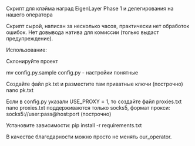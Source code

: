 Скрипт для клэйма наград EigenLayer Phase 1 и делегирования на нашего оператора

Скрипт сырой, написан за несколько часов, практически нет обработок ошибок. Нет довывода натива для комиссии (только выдаст предупреждение).

Использование:

Склонируйте проект

mv config.py.sample config.py - настройки понятные

Создайте файл pk.txt и разместите там приватные ключи (построчно)
nano pk.txt

Если в config.py указали USE_PROXY = 1, то создайте файл proxies.txt
nano proxies.txt
поддерживаются только socks5, формат прокси:
socks5://user:pass@host:port (построчно)

Установите зависимости:
pip install -r requirements.txt

В качестве благодарности можно просто не менять our_operator.
